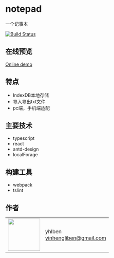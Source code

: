 # notepad

一个记事本

[![Build Status](https://www.travis-ci.org/yhlben/notepad.svg?branch=master)](https://www.travis-ci.org/yhlben/notepad)

## 在线预览

[Online demo](http://yinhengli.com:8083)

## 特点
* IndexDB本地存储
* 导入导出txt文件
* pc端，手机端适配

## 主要技术
* typescript
* react
* antd-design
* localForage

## 构建工具
* webpack
* tslint


## 作者

<table>
  <tr>
    <td>
      <img src="https://github.com/yhlben.png?s=100" width="100">
    </td>
    <td>
      yhlben<br />
      <a href="mailto:yinhengliben@gmail.com">yinhengliben@gmail.com</a><br />
    </td>
  </tr>
</table>